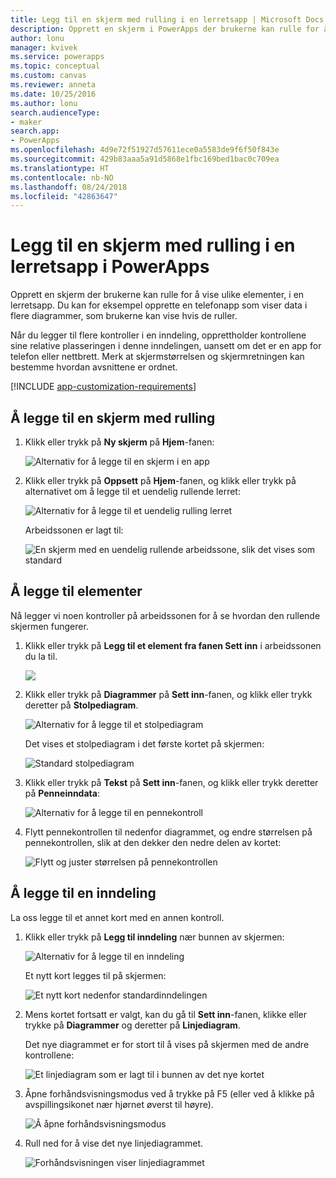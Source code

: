 ```yaml
---
title: Legg til en skjerm med rulling i en lerretsapp | Microsoft Docs
description: Opprett en skjerm i PowerApps der brukerne kan rulle for å vise flere typer innhold enn skjermen kan vise om gangen, i en lerretsapp.
author: lonu
manager: kvivek
ms.service: powerapps
ms.topic: conceptual
ms.custom: canvas
ms.reviewer: anneta
ms.date: 10/25/2016
ms.author: lonu
search.audienceType:
- maker
search.app:
- PowerApps
ms.openlocfilehash: 4d9e72f51927d57611ece0a5583de9f6f50f843e
ms.sourcegitcommit: 429b83aaa5a91d5868e1fbc169bed1bac0c709ea
ms.translationtype: HT
ms.contentlocale: nb-NO
ms.lasthandoff: 08/24/2018
ms.locfileid: "42863647"
---
```

# <a name="add-a-scrolling-screen-to-a-canvas-app-in-powerapps"></a>Legg til en skjerm med rulling i en lerretsapp i PowerApps

Opprett en skjerm der brukerne kan rulle for å vise ulike elementer, i en lerretsapp. Du kan for eksempel opprette en telefonapp som viser data i flere diagrammer, som brukerne kan vise hvis de ruller.

Når du legger til flere kontroller i en inndeling, opprettholder kontrollene sine relative plasseringen i denne inndelingen, uansett om det er en app for telefon eller nettbrett. Merk at skjermstørrelsen og skjermretningen kan bestemme hvordan avsnittene er ordnet.  

[!INCLUDE [app-customization-requirements](../../includes/app-customization-requirements.md)]

## <a name="create-a-scrolling-screen"></a>Å legge til en skjerm med rulling

1. Klikk eller trykk på **Ny skjerm** på **Hjem**-fanen:

    ![Alternativ for å legge til en skjerm i en app][1]

2. Klikk eller trykk på **Oppsett** på **Hjem**-fanen, og klikk eller trykk på alternativet om å legge til et uendelig rullende lerret:  
   
    ![Alternativ for å legge til et uendelig rulling lerret][2]
   
    Arbeidssonen er lagt til:  
   
    ![En skjerm med en uendelig rullende arbeidssone, slik det vises som standard][3]

## <a name="add-elements"></a>Å legge til elementer
Nå legger vi noen kontroller på arbeidssonen for å se hvordan den rullende skjermen fungerer.

1. Klikk eller trykk på **Legg til et element fra fanen Sett inn** i arbeidssonen du la til.
   
    ![][4]
2. Klikk eller trykk på **Diagrammer** på **Sett inn**-fanen, og klikk eller trykk deretter på **Stolpediagram**.
   
    ![Alternativ for å legge til et stolpediagram][5]
   
    Det vises et stolpediagram i det første kortet på skjermen:  
   
    ![Standard stolpediagram][7]
3. Klikk eller trykk på **Tekst** på **Sett inn**-fanen, og klikk eller trykk deretter på **Penneinndata**:  
   
    ![Alternativ for å legge til en pennekontroll][8]
4. Flytt pennekontrollen til nedenfor diagrammet, og endre størrelsen på pennekontrollen, slik at den dekker den nedre delen av kortet:  
   
    ![Flytt og juster størrelsen på pennekontrollen][9]

## <a name="add-a-section"></a>Å legge til en inndeling
La oss legge til et annet kort med en annen kontroll.

1. Klikk eller trykk på **Legg til inndeling** nær bunnen av skjermen:  
   
    ![Alternativ for å legge til en inndeling][10]
   
    Et nytt kort legges til på skjermen:  
   
    ![Et nytt kort nedenfor standardinndelingen][11]
2. Mens kortet fortsatt er valgt, kan du gå til **Sett inn**-fanen, klikke eller trykke på **Diagrammer** og deretter på **Linjediagram**.
   
    Det nye diagrammet er for stort til å vises på skjermen med de andre kontrollene:  
   
    ![Et linjediagram som er lagt til i bunnen av det nye kortet][12]
3. Åpne forhåndsvisningsmodus ved å trykke på F5 (eller ved å klikke på avspillingsikonet nær hjørnet øverst til høyre).
   
    ![Å åpne forhåndsvisningsmodus](./media/add-scrolling-screen/open-preview.png)
4. Rull ned for å vise det nye linjediagrammet.  
   
    ![Forhåndsvisningen viser linjediagrammet][13]

[1]: ./media/add-scrolling-screen/add-screen.png
[2]: ./media/add-scrolling-screen/add-canvas.png
[3]: ./media/add-scrolling-screen/default-canvas.png
[4]: ./media/add-scrolling-screen/insert-visual.png
[5]: ./media/add-scrolling-screen/add-chart.png
[7]: ./media/add-scrolling-screen/default-chart.png
[8]: ./media/add-scrolling-screen/add-pen.png
[9]: ./media/add-scrolling-screen/move-resize-pen.png
[10]: ./media/add-scrolling-screen/add-section.png
[11]: ./media/add-scrolling-screen/new-card.png
[12]: ./media/add-scrolling-screen/add-line-chart.png
[13]: ./media/add-scrolling-screen/line-chart-preview.png
